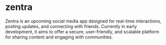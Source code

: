 # zentra
Zentra is an upcoming social media app designed for real-time interactions, posting updates, and connecting with friends. Currently in early development, it aims to offer a secure, user-friendly, and scalable platform for sharing content and engaging with communities.
